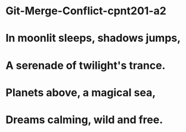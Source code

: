 # Git-Merge-Conflict-cpnt201-a2

# In moonlit sleeps, shadows jumps,

# A serenade of twilight's trance.

# Planets above, a magical sea,

# Dreams calming, wild and free.